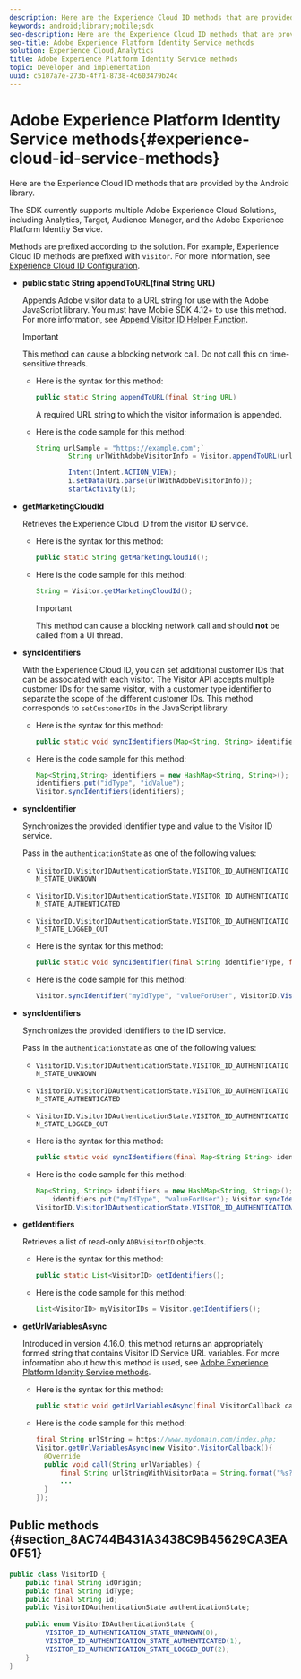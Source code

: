 ```yaml
---
description: Here are the Experience Cloud ID methods that are provided by the Android library.
keywords: android;library;mobile;sdk
seo-description: Here are the Experience Cloud ID methods that are provided by the Android library.
seo-title: Adobe Experience Platform Identity Service methods
solution: Experience Cloud,Analytics
title: Adobe Experience Platform Identity Service methods
topic: Developer and implementation
uuid: c5107a7e-273b-4f71-8738-4c603479b24c
---
```


# Adobe Experience Platform Identity Service methods{#experience-cloud-id-service-methods}

Here are the Experience Cloud ID methods that are provided by the Android library.

The SDK currently supports multiple Adobe Experience Cloud Solutions, including Analytics, Target, Audience Manager, and the Adobe Experience Platform Identity Service.

Methods are prefixed according to the solution. For example, Experience Cloud ID methods are prefixed with `visitor`. For more information, see [Experience Cloud ID Configuration](/help/android/c-marketing-cloud/mcvid.md).

* **public static String appendToURL(final String URL)**

  Appends Adobe visitor data to a URL string for use with the Adobe JavaScript library. You must have Mobile SDK 4.12+ to use this method. For more information, see [Append Visitor ID Helper Function](https://docs.adobe.com/content/help/en/id-service/using/id-service-api/methods/appendvisitorid.html). 
  
  >[!IMPORTANT]
  >
  >This method can cause a blocking network call. Do not call this on time-sensitive threads. 
  
  * Here is the syntax for this method:

    ```java
    public static String appendToURL(final String URL) 
    ```

    A required URL string to which the visitor information is appended.  

  * Here is the code sample for this method:

    ```java
    String urlSample = "https://example.com";`
            String urlWithAdobeVisitorInfo = Visitor.appendToURL(urlSample);

            Intent(Intent.ACTION_VIEW);
            i.setData(Uri.parse(urlWithAdobeVisitorInfo));
            startActivity(i);
    ```

* **getMarketingCloudId**

  Retrieves the Experience Cloud ID from the visitor ID service. 

  * Here is the syntax for this method:

    ```java
    public static String getMarketingCloudId(); 
    ```

  * Here is the code sample for this method:

    ```java
    String = Visitor.getMarketingCloudId();
    ```

    >[!IMPORTANT]
    >
    >This method can cause a blocking network call and should **not** be called from a UI thread.

* **syncIdentifiers**

  With the Experience Cloud ID, you can set additional customer IDs that can be associated with each visitor. The Visitor API accepts multiple customer IDs for the same visitor, with a customer type identifier to separate the scope of the different customer IDs. This method corresponds to `setCustomerIDs` in the JavaScript library. 

  * Here is the syntax for this method:

    ```java
    public static void syncIdentifiers(Map<String, String> identifiers); 
    ```

  * Here is the code sample for this method:

    ```java
    Map<String,String> identifiers = new HashMap<String, String>();
    identifiers.put("idType", "idValue");
    Visitor.syncIdentifiers(identifiers);
    ```

* **syncIdentifier**

  Synchronizes the provided identifier type and value to the Visitor ID service. 
  
  Pass in the `authenticationState` as one of the following values:  
  
  * `VisitorID.VisitorIDAuthenticationState.VISITOR_ID_AUTHENTICATION_STATE_UNKNOWN` 
  * `VisitorID.VisitorIDAuthenticationState.VISITOR_ID_AUTHENTICATION_STATE_AUTHENTICATED` 
  * `VisitorID.VisitorIDAuthenticationState.VISITOR_ID_AUTHENTICATION_STATE_LOGGED_OUT`

  * Here is the syntax for this method:

    ```java
    public static void syncIdentifier(final String identifierType, final String identifier, final VisitorID.VisitorIDAuthenticationState authenticationState);
    ```

  * Here is the code sample for this method:

    ```java
    Visitor.syncIdentifier("myIdType", "valueForUser", VisitorID.VisitorIDAuthenticationState.VISITOR_ID_AUTHENTICATION_STATE_LOGGED_OUT);
    ```

* **syncIdentifiers**

  Synchronizes the provided identifiers to the ID service. 
  
  Pass in the `authenticationState` as one of the following values: 
  * `VisitorID.VisitorIDAuthenticationState.VISITOR_ID_AUTHENTICATION_STATE_UNKNOWN` 
  * `VisitorID.VisitorIDAuthenticationState.VISITOR_ID_AUTHENTICATION_STATE_AUTHENTICATED` 
  * `VisitorID.VisitorIDAuthenticationState.VISITOR_ID_AUTHENTICATION_STATE_LOGGED_OUT`

  * Here is the syntax for this method:

    ```java
    public static void syncIdentifiers(final Map<String String> identifiers, final VisitorID.VisitorIDAuthenticationState authenticationState);
    ```

  * Here is the code sample for this method:

    ```java
    Map<String, String> identifiers = new HashMap<String, String>();
        identifiers.put("myIdType", "valueForUser"); Visitor.syncIdentifiers(identifiers,
    VisitorID.VisitorIDAuthenticationState.VISITOR_ID_AUTHENTICATION_STATE_AUTHENTICATED); 
    ```

* **getIdentifiers**

  Retrieves a list of read-only `ADBVisitorID` objects.

  * Here is the syntax for this method:

    ```java
    public static List<VisitorID> getIdentifiers(); 
    ```

  * Here is the code sample for this method:

    ```java
    List<VisitorID> myVisitorIDs = Visitor.getIdentifiers(); 
    ```

* **getUrlVariablesAsync**

   Introduced in version 4.16.0, this method returns an appropriately formed string that contains Visitor ID Service URL variables. For more information about how this method is used, see [Adobe Experience Platform Identity Service methods](/help/android/reference/hybrid-app.md).

  * Here is the syntax for this method:

    ```java
    public static void getUrlVariablesAsync(final VisitorCallback callback);
    ```

  * Here is the code sample for this method:

    ```java
    final String urlString = https://www.mydomain.com/index.php; 
    Visitor.getUrlVariablesAsync(new Visitor.VisitorCallback(){ 
      @Override 
      public void call(String urlVariables) { 
          final String urlStringWithVisitorData = String.format("%s?%s", urlString, urlVariables); 
          ...
      } 
    });
    ```

## Public methods {#section_8AC744B431A3438C9B45629CA3EA0F51}

```java
public class VisitorID { 
    public final String idOrigin; 
    public final String idType; 
    public final String id; 
    public VisitorIDAuthenticationState authenticationState; 
 
    public enum VisitorIDAuthenticationState { 
         VISITOR_ID_AUTHENTICATION_STATE_UNKNOWN(0), 
         VISITOR_ID_AUTHENTICATION_STATE_AUTHENTICATED(1), 
         VISITOR_ID_AUTHENTICATION_STATE_LOGGED_OUT(2); 
    } 
}
```

